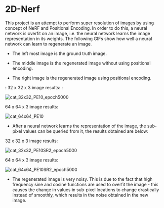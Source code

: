 # 2D-Nerf

This project is an attempt to perform super resolution of images by using concept of NeRF and Positional Encoding. In order to do this, a neural network is overfit on an image, i.e. the neural network learns the image representation in its weights. The following GIFs show how well a neural network can learn to regenerate an image. 

- The left most image is the ground truth image. 

- The middle image is the regenerated image without using positional encoding. 

- The right image is the regenerated image using positional encoding. 


: 32 x 32 x 3 image results: :

![cat_32x32_PE10_epoch5000](https://github.com/ShrungDN/2D-Nerf/assets/87622226/1289bd47-d651-434c-b9fe-e01924089e42)


64 x 64 x 3 image results:

![cat_64x64_PE10](https://github.com/ShrungDN/2D-Nerf/assets/87622226/8e975e26-3428-4719-9be9-b166a627b893)


- After a neural network learns the representation of the image, the sub-pixel values can be queried from it, the results obtained are below:


32 x 32 x 3 image results:

![cat_32x32_PE10SR2_epoch5000](https://github.com/ShrungDN/2D-Nerf/assets/87622226/2cd5e956-aa7b-4d81-9c88-826f378063e4)


64 x 64 x 3 image results:

![cat_64x64_PE10SR2_epoch5000](https://github.com/ShrungDN/2D-Nerf/assets/87622226/786b6fb9-2838-4433-870d-5c18332f6637)


- The regenerated image is very noisy. This is due to the fact that high frequency sine and cosine functions are used to overfit the image - this causes the change in values in sub-pixel locations to change drastically instead of smoothly, which results in the noise obtained in the new image.
